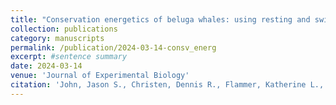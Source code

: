 ```yaml
---
title: "Conservation energetics of beluga whales: using resting and swimming metabolism to understand threats to an endangered population Icon for The Forest of Biologists"
collection: publications
category: manuscripts
permalink: /publication/2024-03-14-consv_energ
excerpt: #sentence summary
date: 2024-03-14
venue: 'Journal of Experimental Biology'
citation: 'John, Jason S., Christen, Dennis R., Flammer, Katherine L., Kendall, Traci L., Nazario, Emily C., Richter, Beau P., Gill, Verena, Williams, Terrie M. (2024). &quot;Conservation energetics of beluga whales: using resting and swimming metabolism to understand threats to an endangered population Icon for The Forest of Biologists.&quot; <i>Journal of Experimental Biology</i>. 227(5).'
---
```


